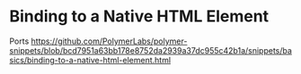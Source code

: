 # Binding to a Native HTML Element

Ports https://github.com/PolymerLabs/polymer-snippets/blob/bcd7951a63bb178e8752da2939a37dc955c42b1a/snippets/basics/binding-to-a-native-html-element.html